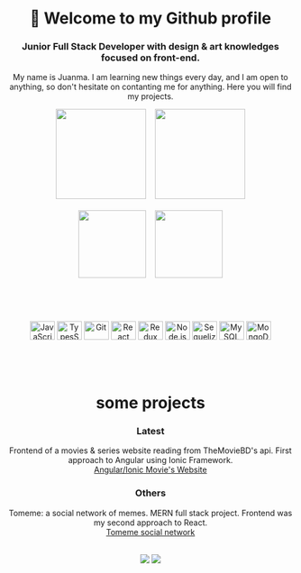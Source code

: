 <div align='center'>

# :love_you_gesture: Welcome to my Github profile
</div>


<div align='center'>
 
### Junior Full Stack Developer with design & art knowledges focused on front-end.
My name is Juanma. I am learning new things every day, and I am open to anything, so don't hesitate on contanting me for anything. Here you will find my projects. 
 <br/>
    
  <div align='center'>
    <img height='160em' src= 'https://github-readme-stats.vercel.app/api?username=suku60&theme=graywhite&show_icons=true&count_private=true&custom_title=My%20Github%20Stats&border_radius=0%'>&nbsp;&nbsp;&nbsp;
    <img height='160em' src= 'https://github-readme-stats.vercel.app/api/top-langs/?username=suku60&theme=graywhite&langs_count=10&layout=compact&border_radius=0%'>
  </div>
 <br/>


   <div align='center'>
    <img height='120em' src='https://github-profile-trophy.vercel.app/?username=suku60&column=3&theme=oldie&rank=SECRET,SSS,SS,S,AAA,AA,A,B,C&no-frame=true&margin-w=10'>&nbsp;&nbsp;&nbsp;
  <img height='120em' src= 'https://github-readme-streak-stats.herokuapp.com/?user=suku60&theme=oldie'>
  </div>
 <br/>

<div style="display: inline_block">

 #
 <br/>

  <img align="center" alt="JavaScript" height="33" width="44" src="https://cdn.jsdelivr.net/gh/devicons/devicon/icons/javascript/javascript-original.svg">
  <img align="center" alt="TypesScript" height="33" width="44" src="https://cdn.jsdelivr.net/gh/devicons/devicon/icons/typescript/typescript-original.svg">

  <img align="center" alt="Git" height="33" width="44" src="https://cdn.jsdelivr.net/gh/devicons/devicon/icons/git/git-original.svg">

  <img align="center" alt="React" height="33" width="44" src="https://cdn.jsdelivr.net/gh/devicons/devicon/icons/react/react-original.svg">
  <img align="center" alt="Redux" height="33" width="44" src="https://cdn.jsdelivr.net/gh/devicons/devicon/icons/redux/redux-original.svg">

  


 <img align="center" alt="Node.js" height="33" width="44" src="https://cdn.jsdelivr.net/gh/devicons/devicon/icons/nodejs/nodejs-original.svg">
 <img align="center" alt="Sequelize" height="33" width="44" src="https://cdn.jsdelivr.net/gh/devicons/devicon/icons/sequelize/sequelize-original.svg">
  <img align="center" alt="MySQL" height="33" width="44" src="https://cdn.jsdelivr.net/gh/devicons/devicon/icons/mysql/mysql-original.svg">
  <img align="center" alt="MongoDB" height="33" width="44" src="https://cdn.jsdelivr.net/gh/devicons/devicon/icons/mongodb/mongodb-original.svg">

 
 #
 <br/>
</div>
</div>
<div align='center'>

# some projects
### Latest
Frontend of a movies & series website reading from TheMovieBD's api. First approach to Angular using Ionic Framework. 
<br/>
<a href="https://master.dogiqax5q9mxn.amplifyapp.com/tabs/tab3" target="_blank">Angular/Ionic Movie's Website</a>  
### Others
Tomeme: a social network of memes. MERN full stack project. Frontend was my second approach to React. 
<br/>
<a href="https://develop.dvzjwfzqzlt10.amplifyapp.com/" target="_blank">Tomeme social network</a> 
</div>


<div align='center'>
<div align='center'>

 <br/>
  <a href="mailto:juanmaxp2@gmail.com"><img src="https://img.shields.io/badge/-Gmail-%23333?style=for-the-badge&logo=gmail&logoColor=white" target="_blank"></a>
  <a href="https://www.linkedin.com/in/juanma-stella/" target="_blank"><img src="https://img.shields.io/badge/-LinkedIn-%230077B5?style=for-the-badge&logo=linkedin&logoColor=white" target="_blank"></a> 
    
</div>
